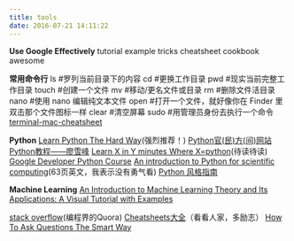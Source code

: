 ```yaml
---
title: tools
date: 2016-07-21 14:11:22
---
```


**Use Google Effectively**
tutorial
example
tricks
cheatsheet
cookbook
awesome

**常用命令行**
ls #罗列当前目录下的内容
cd #更换工作目录
pwd #现实当前完整工作目录
touch #创建一个文件
mv #移动/更名文件或目录
rm #删除文件活目录
nano #使用 nano 编辑纯文本文件
open #打开一个文件，就好像你在 Finder 里双击那个文件图标一样
clear #清空屏幕
sudo #用管理员身份去执行一个命令
[terminal-mac-cheatsheet](https://github.com/0nn0/terminal-mac-cheatsheet)

**Python**
[Learn Python The Hard Way](http://learnpythonthehardway.org/book/)(强烈推荐！)
[Python官(民)方(间)网站](https://www.python.org/)
[Python教程——廖雪峰](http://www.liaoxuefeng.com/wiki/0014316089557264a6b348958f449949df42a6d3a2e542c000)
[Learn X in Y minutes Where X=python](https://learnxinyminutes.com/docs/python/)(待读待读)
[Google Developer Python Course](https://www.youtube.com/playlist?list=PLfZeRfzhgQzTMgwFVezQbnpc1ck0I6CQl)
[An introduction to Python for scientific computing](http://www.engr.ucsb.edu/~shell/che210d/python.pdf)(63页英文，我表示没有勇气看)
[Python 风格指南](http://zh-google-styleguide.readthedocs.io/en/latest/google-python-styleguide/contents/)

**Machine Learning**
[An Introduction to Machine Learning Theory and Its Applications: A Visual Tutorial with Examples](https://www.toptal.com/machine-learning/machine-learning-theory-an-introductory-primer)


[stack overflow](http://stackoverflow.com/questions)(编程界的Quora)
[Cheatsheets大全](http://ricostacruz.com/cheatsheets/)（看看人家，多励志）
[How To Ask Questions The Smart Way](http://www.catb.org/esr/faqs/smart-questions.html)
